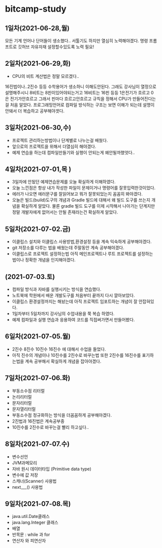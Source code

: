 # bitcamp-study

## 1일차(2021-06-28,월)



모든 기계 언어나 단어들이 생소했다.. 서툴기도 하지만 열심히 노력해야겠다.
명령 프롬프트로 깃허브 자유자재 설정할수있도록 노력 필요!

## 2일차(2021-06-29,화)

- CPU의 비트 계산법은 정말 모르겠다..

16진법이나..2진수 등등 수학용어가 생소하니 이해도안된다.
그래도 강사님이 열정으로 설명해주시니 8비트는 8핀이있어야되는거고 16비트는 16핀 등등
1은전기가 흐르고 0은 전기가안흐르고 그래서 핀마다 흐르고안흐르고 규칙을 정해서 CPU가 만들어진다는걸
처음 알았다. 프로그래밍언어로 컴파일 방식하는 구조는 보면 이해가 되는데 설명이 안돼서 더 복습하고 공부해야겟다.

## 3일차(2021-06-30,수)

- 프로젝트 관리하는방법이나 단계별로 나누는걸 배웠다.
- 앞으로의 프로젝트을 위해서 더열심히 해야겠다.
- 예제 연습을 하는데 컴파일만들기와 실행이 안되는게 왜안될까했엇다..

## 4일차(2021-07-01,목 )

- 3일차에 안됬던 예제연습문제를 오늘 확실하게 이해하였다.
- 오늘 느낀점은 항상 내가 작성한 파일이 문제이거나 명령어를 잘못입력한것이었다.
- 에러가 나오면 에러문구를 잘읽어보고 뭐가 잘못되었는지 꼼꼼히 봐야겠다.
- 오늘은 빌드(build)도구의 개념과 Gradle 빌드에 대해서 왜 빌드 도구를 쓰는지 개념을 확실하게 알았다. 물론 gradle 빌드 도구를 이제 시작해서 나아가는 단계지만 정말 개발자에게 없어서는 안될 존재라는건 확실하게 알았다. 

## 5일차(2021-07-02.금)

- 이클립스 설치와 이클립스 사용방법,환경설정 등을 계속 익숙하게 공부해야겠다. 
- git 저장소를 다루는 법을 배웠는데 주말동안 계속 공부해야겠다.
- 이클립스로 프로젝트 설정하는법 아직 메인프로젝트나 루트 프로젝트를 설정하는 법이나  정확한 개념을 인지해야겠다.

## (2021-07-03.토)

- 컴파일 방식과 자바를 실행시키는 방식을 연습했다.
- 노트북에 학원에서 배운 개발도구를 처음부터 끝까지 다시 깔아보았다.
- 이클립스 환경설정까지는 해놨는데 아직 프로젝트 임포트하는 개념이 잘 안잡혀있다.
- 1일차부터 5일차까지 강사님의 수업내용을 쭉 복습 하였다.
- 예제 컴파일과 실행 연습과 응용하여 코드를 직접써가면서 만들어봤다.


## 6일차(2021-07-05.월)

- 2진수 8진수  10진수 16진수 에 대해서 수업을 들었다.
- 아직 진수의 개념이나 10진수를 2진수로 바꾸는법 또한 2진수를 16진수를 표기하는법을 계속 공부해서 확실하게 개념을 잡아야겠다.

##  7일차(2021-07-06.화)

- 부동소수점 리터럴
- 논리리터럴 
- 문자리터럴
- 문자열리터럴
- 부동소수점   정규화하는 방식을 더꼼꼼하게 공부해야겠다.
- 2진법과 16진법은 계속공부중 
- 10진수를 2진수로 바꾸는걸 빨리 하고싶다..

## 8일차(2021-07-07.수)

- 변수선언
- JVM과메모리
- 자바 원시 데이터타입 (Primitive data type)
- 변수에 값 저장
- 스캐너(Scanner) 사용법
- next___() 사용법

## 9일차(2021-07-08.목)

- java.util.Date클래스
- java.lang.Integer 클래스
- 배열
- 반목문 : while 과 for
- 연산자 와 피연산자

